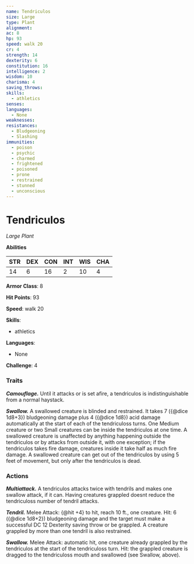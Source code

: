 ```yaml
---
name: Tendriculos
size: Large
type: Plant
alignment: 
ac: 8
hp: 93
speed: walk 20
cr: 4
strength: 14
dexterity: 6
constitution: 16
intelligence: 2
wisdom: 10
charisma: 4
saving_throws:
skills:
  - athletics
senses: 
languages:
  - None
weaknesses:
resistances:
  - Bludgeoning
  - Slashing
immunities:
  - poison
  - psychic
  - charmed
  - frightened
  - poisoned
  - prone
  - restrained
  - stunned
  - unconscious
---
```


# Tendriculos

*Large Plant*

**Abilities**

| STR | DEX | CON | INT | WIS | CHA |
| --- | --- | --- | --- | --- | --- |
| 14 | 6 | 16 | 2 | 10 | 4 |

**Armor Class**: 8

**Hit Points**: 93

**Speed**: walk 20

**Skills**:
  - athletics

**Languages**:
  - None

**Challenge**: 4

### Traits
***Camouflage.*** Until it attacks or is set afire, a tendriculos is indistinguishable from a normal haystack.

***Swallow.*** A swallowed creature is blinded and restrained. It takes 7 ({@dice 1d8+3}) bludgeoning damage plus 4 ({@dice 1d8}) acid damage automatically at the start of each of the tendriculoss turns. One Medium creature or two Small creatures can be inside the tendriculos at one time. A swallowed creature is unaffected by anything happening outside the tendriculos or by attacks from outside it, with one exception; if the tendriculos takes fire damage, creatures inside it take half as much fire damage. A swallowed creature can get out of the tendriculos by using 5 feet of movement, but only after the tendriculos is dead.

### Actions
***Multiattack.*** A tendriculos attacks twice with tendrils and makes one swallow attack, if it can. Having creatures grappled doesnt reduce the tendriculoss number of tendril attacks.

***Tendril.*** Melee Attack: {@hit +4} to hit, reach 10 ft., one creature. Hit: 6 ({@dice 1d8+2}) bludgeoning damage and the target must make a successful DC 12 Dexterity saving throw or be grappled. A creature grappled by more than one tendril is also restrained.

***Swallow.*** Melee Attack: automatic hit, one creature already grappled by the tendriculos at the start of the tendriculoss turn. Hit: the grappled creature is dragged to the tendriculoss mouth and swallowed (see Swallow, above).

